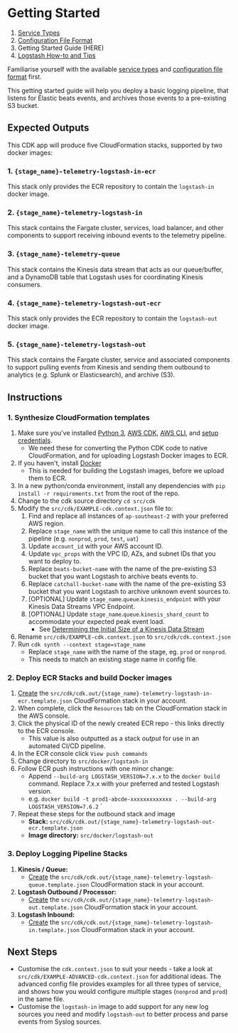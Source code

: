 # Getting Started

1. [Service Types](service_types.md)
1. [Configuration File Format](configuration.md)
1. Getting Started Guide (HERE)
1. [Logstash How-to and Tips](logstash.md)

Familiarise yourself with the available [service types](service_types.md) and [configuration file format](configuration.md) first.

This getting started guide will help you deploy a basic logging pipeline, that listens for Elastic beats events, and archives those events to a pre-existing S3 bucket.

## Expected Outputs

This CDK app will produce five CloudFormation stacks, supported by two docker images:

### 1. `{stage_name}-telemetry-logstash-in-ecr`

This stack only provides the ECR repository to contain the `logstash-in` docker image.

### 2. `{stage_name}-telemetry-logstash-in`

This stack contains the Fargate cluster, services, load balancer, and other components to support receiving inbound events to the telemetry pipeline.

### 3. `{stage_name}-telemetry-queue`

This stack contains the Kinesis data stream that acts as our queue/buffer, and a DynamoDB table that Logstash uses for coordinating Kinesis consumers.

### 4. `{stage_name}-telemetry-logstash-out-ecr`

This stack only provides the ECR repository to contain the `logstash-out` docker image.

### 5. `{stage_name}-telemetry-logstash-out`

This stack contains the Fargate cluster, service and associated components to support pulling events from Kinesis and sending them outbound to analytics (e.g. Splunk or Elasticsearch), and archive (S3).

## Instructions 

### 1. Synthesize CloudFormation templates

1. Make sure you've installed [Python 3](https://www.python.org/downloads/), [AWS CDK](https://docs.aws.amazon.com/cdk/latest/guide/getting_started.html), [AWS CLI](https://docs.aws.amazon.com/cli/latest/userguide/cli-chap-install.html), and [setup credentials](https://docs.aws.amazon.com/cli/latest/userguide/cli-chap-configure.html).
    * We need these for converting the Python CDK code to native CloudFormation, and for uploading Logstash Docker images to ECR.
1. If you haven't, install [Docker](https://docs.docker.com/get-docker/)
    * This is needed for building the Logstash images, before we upload them to ECR.
1. In a new python/conda environment, install any dependencies with `pip install -r requirements.txt` from the root of the repo.
1. Change to the cdk source directory `cd src/cdk`
1. Modify the `src/cdk/EXAMPLE-cdk.context.json` file to:
    1. Find and replace all instances of `ap-southeast-2` with your preferred AWS region.
    1. Replace `stage_name` with the unique name to call this instance of the pipeline (e.g. `nonprod`, `prod`, `test`, `uat`)
    1. Update `account_id` with your AWS account ID.
    1. Update `vpc_props` with the VPC ID, AZs, and subnet IDs that you want to deploy to.
    1. Replace `beats-bucket-name` with the name of the pre-existing S3 bucket that you want Logstash to archive beats events to.
    1. Replace `catchall-bucket-name` with the name of the pre-existing S3 bucket that you want Logstash to archive unknown event sources to.
    1. [OPTIONAL] Update `stage_name`.`queue`.`kinesis_endpoint` with your Kinesis Data Streams VPC Endpoint.
    1. [OPTIONAL] Update `stage_name`.`queue`.`kinesis_shard_count` to accommodate your expected peak event load.
        * See [Determining the Initial Size of a Kinesis Data Stream](https://docs.aws.amazon.com/streams/latest/dev/amazon-kinesis-streams.html)
1. Rename `src/cdk/EXAMPLE-cdk.context.json` to `src/cdk/cdk.context.json`
1. Run `cdk synth --context stage=stage_name`
    * Replace `stage_name` with the name of the stage, eg. `prod` or `nonprod`.
    * This needs to match an existing stage name in config file.

### 2. Deploy ECR Stacks and build Docker images

1. [Create](https://docs.aws.amazon.com/AWSCloudFormation/latest/UserGuide/cfn-console-create-stack.html) the `src/cdk/cdk.out/{stage_name}-telemetry-logstash-in-ecr.template.json` CloudFormation stack in your account.
1. When complete, click the `Resources` tab on the CloudFormation stack in the AWS console.
1. Click the physical ID of the newly created ECR repo - this links directly to the ECR console.
    * This value is also outputted as a stack _output_ for use in an automated CI/CD pipeline.
1. In the ECR console click `View push commands`
1. Change directory to `src/docker/logstash-in`
1. Follow ECR push instructions with one minor change:
    * Append `--build-arg LOGSTASH_VERSION=7.x.x` to the `docker build` command. Replace 7.x.x with your preferred and tested Logstash version.
    * e.g. `docker build -t prod1-abcde-xxxxxxxxxxxxx . --build-arg LOGSTASH_VERSION=7.6.2`
`
1. Repeat these steps for the outbound stack and image
    * **Stack:** `src/cdk/cdk.out/{stage_name}-telemetry-logstash-out-ecr.template.json`
    * **Image directory:** `src/docker/logstash-out`

### 3. Deploy Logging Pipeline Stacks

1. **Kinesis / Queue:**
    * [Create](https://docs.aws.amazon.com/AWSCloudFormation/latest/UserGuide/cfn-console-create-stack.html) the `src/cdk/cdk.out/{stage_name}-telemetry-logstash-queue.template.json` CloudFormation stack in your account.
1. **Logstash Outbound / Processor:**
    * [Create](https://docs.aws.amazon.com/AWSCloudFormation/latest/UserGuide/cfn-console-create-stack.html) the `src/cdk/cdk.out/{stage_name}-telemetry-logstash-out.template.json` CloudFormation stack in your account.
1. **Logstash Inbound:**
    * [Create](https://docs.aws.amazon.com/AWSCloudFormation/latest/UserGuide/cfn-console-create-stack.html) the `src/cdk/cdk.out/{stage_name}-telemetry-logstash-in.template.json` CloudFormation stack in your account.

## Next Steps

* Customise the `cdk.context.json` to suit your needs - take a look at `src/cdk/EXAMPLE-ADVANCED-cdk.context.json` for additional ideas. The advanced config file provides examples for all three types of service, and shows how you would configure multiple stages (`nonprod` and `prod`) in the same file.
* Customise the `logstash-in` image to add support for any new log sources you need and modify `logstash-out` to better process and parse events from Syslog sources.
